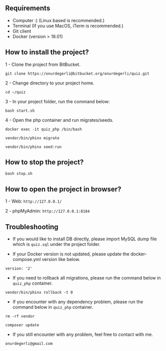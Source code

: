 ## Requirements

* Computer :) (Linux based is recommended.)
* Terminal (If you use MacOS, iTerm is recommended.)
* Git client
* Docker (version > 18.01)

## How to install the project?

1 - Clone the project from BitBucket.

```git clone https://onurdegerli@bitbucket.org/onurdegerli/quiz.git```

2 - Change directory to your project home.

```cd ~/quiz```

3 - In your project folder, run the command below:

```bash start.sh```

4 - Open the php container and run migrates/seeds.

```docker exec -it quiz_php /bin/bash```

```vendor/bin/phinx migrate```

```vendor/bin/phinx seed:run```

## How to stop the project?

```bash stop.sh```

## How to open the project in browser?

1 - Web: `http://127.0.0.1/`

2 - phpMyAdmin: `http://127.0.0.1:8184`

## Troubleshooting

- If you would like to install DB directly, please import MySQL dump file which is `quiz.sql` under the project folder.

- If your Docker version is not updated, please update the docker-compose.yml version like below.

```version: '2'```

- If you need to rollback all migrations, please run the command below in `quiz_php` container.

```vendor/bin/phinx rollback -t 0```

- If you encounter with any dependency problem, please run the command below in `quiz_php` container.

```rm -rf vendor```

```composer update```

- If you still encounter with any problem, feel free to contact with me.

```onurdegerli@gmail.com```